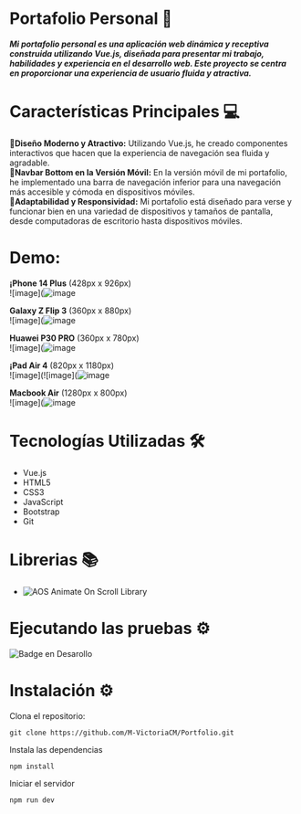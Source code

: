 # Portafolio Personal 🚀
***Mi portafolio personal es una aplicación web dinámica y receptiva construida utilizando Vue.js, diseñada para presentar mi trabajo, habilidades y experiencia en el desarrollo web. Este proyecto se centra en proporcionar una experiencia de usuario fluida y atractiva.***

# Características Principales 💻 <br>
📍**Diseño Moderno y Atractivo:** Utilizando Vue.js, he creado componentes interactivos que hacen que la experiencia de navegación sea fluida y agradable. <br>
📍**Navbar Bottom en la Versión Móvil:** En la versión móvil de mi portafolio, he implementado una barra de navegación inferior para una navegación más accesible y cómoda en dispositivos móviles.  <br>
📍**Adaptabilidad y Responsividad:** Mi portafolio está diseñado para verse y funcionar bien en una variedad de dispositivos y tamaños de pantalla, desde computadoras de escritorio hasta dispositivos móviles.  <br>

# Demo:
**¡Phone 14 Plus** (428px x 926px)<br>
![image](![image](https://github.com/user-attachments/assets/ea224f67-69fe-4878-a233-8b08f15037ab) <br>

**Galaxy Z Flip 3** (360px x 880px)<br>
![image](![image](https://github.com/user-attachments/assets/9cd191de-98ab-41d4-bd0c-22d3a5302cb6) <br>
 
**Huawei P30 PRO** (360px x 780px) <br>
![image](![image](https://github.com/user-attachments/assets/aa3b63d0-2655-472e-9575-12b63dd7e611) <br>

**¡Pad Air 4** (820px x 1180px)<br>
![image](![image](![image](https://github.com/user-attachments/assets/ec6f5be3-3263-4410-8d80-68b421a7ceca) <br>

**Macbook Air** (1280px x 800px) <br>
![image](![image](https://github.com/user-attachments/assets/48d9e821-6907-4ab1-a185-d028b185348b) <br>

# Tecnologías Utilizadas 🛠️
* Vue.js
* HTML5
* CSS3
* JavaScript
* Bootstrap
* Git

# Librerias 📚
* ![AOS Animate On Scroll Library](https://michalsnik.github.io/aos/)

# Ejecutando las pruebas ⚙️

![Badge en Desarollo](https://img.shields.io/badge/STATUS-EN%20DESAROLLO-green)

# Instalación ⚙️
Clona el repositorio:
```
git clone https://github.com/M-VictoriaCM/Portfolio.git
```
Instala las dependencias
```
npm install
```
Iniciar el servidor
```
npm run dev
```

